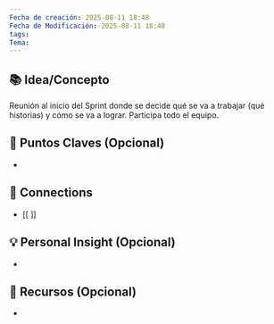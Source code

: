 ```yaml
---
Fecha de creación: 2025-08-11 18:48
Fecha de Modificación: 2025-08-11 18:48
tags: 
Tema:
---
```



## 📚 Idea/Concepto 

Reunión al inicio del Sprint donde se decide qué se va a trabajar (qué historias) y cómo se va a lograr. Participa todo el equipo.
## 📌 Puntos Claves (Opcional)
- 

## 🔗 Connections
- [[ ]]

## 💡 Personal Insight (Opcional)
- 
## 🧾 Recursos (Opcional)
- 